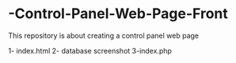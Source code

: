 # -Control-Panel-Web-Page-Front



This repository is about creating a control panel web page 


1- index.html
2- database screenshot
3-index.php
